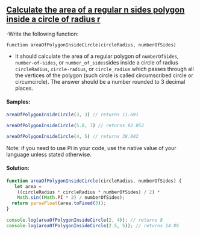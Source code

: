 ## [Calculate the area of a regular n sides polygon inside a circle of radius r](https://www.codewars.com/kata/5a58ca28e626c55ae000018a/javascript)

-Write the following function:

`function areaOfPolygonInsideCircle(circleRadius, numberOfSides)`

- It should calculate the area of a regular polygon of `numberOfSides`, `number-of-sides`, or `number_of_sides`sides inside a circle of radius `circleRadius`, `circle-radius`, or `circle_radius` which passes through all the vertices of the polygon (such circle is called circumscribed circle or circumcircle). The answer should be a number rounded to 3 decimal places.

#### Samples:

```js
areaOfPolygonInsideCircle(3, 3) // returns 11.691

areaOfPolygonInsideCircle(5.8, 7) // returns 92.053

areaOfPolygonInsideCircle(4, 5) // returns 38.042
```
Note: if you need to use Pi in your code, use the native value of your language unless stated otherwise.

#### Solution:

```js
function areaOfPolygonInsideCircle(circleRadius, numberOfSides) {
   let area =
    ((circleRadius * circleRadius * numberOfSides) / 2) *
    Math.sin((Math.PI * 2) / numberOfSides);
  return parseFloat(area.toFixed(3));
}
 
console.log(areaOfPolygonInsideCircle(2, 4)); // returns 8
console.log(areaOfPolygonInsideCircle(2.5, 5)); // returns 14.86
```
